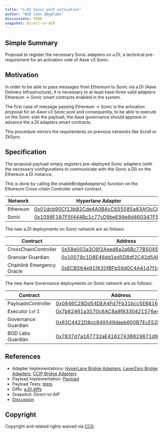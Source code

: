 ```yaml
---
title: "a.DI Sonic path activation"
author: "BGD Labs @bgdlabs"
discussions: TODO
snapshot: Direct-to-AIP
---
```


## Simple Summary

Proposal to register the necessary Sonic adapters on a.DI, a technical pre-requirement for an activation vote of Aave v3 Sonic.

## Motivation

In order to be able to pass messages from Ethereum to Sonic via a.DI (Aave Delivery Infrastructure), it is necessary to at least have three valid adapters Ethereum → Sonic smart contracts enabled in the system.

The first case of message passing Ethereum → Sonic is the activation proposal for an Aave v3 Sonic pool and consequently, to be able to execute on the Sonic side the payload, the Aave governance should approve in advance the a.DI adapters smart contracts.

This procedure mirrors the requirements on previous networks like Scroll or ZkSync.

## Specification

The proposal payload simply registers pre-deployed Sonic adapters (with the necessary configurations to communicate with the Sonic a.DI) on the Ethereum a.DI instance.

This is done by calling the enableBridgeAdapters() function on the Ethereum Cross-chain Controller smart contract.

| Network  | Hyperlane Adapter                                                                                                      | LayerZero Adapter                                                                                                      | CCIP Adapter                                                                                                           |
| -------- | ---------------------------------------------------------------------------------------------------------------------- | ---------------------------------------------------------------------------------------------------------------------- | ---------------------------------------------------------------------------------------------------------------------- |
| Ethereum | [0x01dcb90Cf13b82Cde4A0BAcC655585a83Af3cCC1](https://etherscan.io/address/0x01dcb90Cf13b82Cde4A0BAcC655585a83Af3cCC1)  | [0x8FD7D8dd557817966181F584f2abB53549B4ABbe](https://etherscan.io/address/0x8FD7D8dd557817966181F584f2abB53549B4ABbe)  | [0xe3a0d9754aD3452D687cf580Ba3674c2D7D2f7AE](https://etherscan.io/address/0xe3a0d9754aD3452D687cf580Ba3674c2D7D2f7AE)  |
| Sonic    | [0x1098F187F5f444Bc1c77cD9beE99e8d460347F5F](https://sonicscan.org/address/0x1098F187F5f444Bc1c77cD9beE99e8d460347F5F) | [0x7B8FaC105A7a85f02C3f31559d2ee7313BDC5d7f](https://sonicscan.org/address/0x7B8FaC105A7a85f02C3f31559d2ee7313BDC5d7f) | [0x1905fCdDa41241C0871A5eC3f9dcC3E8d247261D](https://sonicscan.org/address/0x1905fCdDa41241C0871A5eC3f9dcC3E8d247261D) |

The new a.DI deployments on Sonic network are as follows:

| Contract                   | Address                                                                                                                |
| -------------------------- | ---------------------------------------------------------------------------------------------------------------------- |
| CrossChainController       | [0x58e003a3C6f2Aeed6a2a6Bc77B504566523cb15c](https://sonicscan.org/address/0x58e003a3C6f2Aeed6a2a6Bc77B504566523cb15c) |
| Granular Guardian          | [0x10078c1D8E46dd1ed5D8df2C42d5ABb969b11566](https://sonicscan.org/address/0x10078c1D8E46dd1ed5D8df2C42d5ABb969b11566) |
| Chainlink Emergency Oracle | [0xECB564e91f620fBFb59d0C4A41d7f10aDb0D1934](https://sonicscan.org/address/0xECB564e91f620fBFb59d0C4A41d7f10aDb0D1934) |

The new Aave Governance deployments on Sonic network are as follows:

| Contract            | Address                                                                                                                |
| ------------------- | ---------------------------------------------------------------------------------------------------------------------- |
| PayloadsController  | [0x0846C28Dd54DEA4Fd7Fb31bcc5EB81673D68c695](https://sonicscan.org/address/0x0846C28Dd54DEA4Fd7Fb31bcc5EB81673D68c695) |
| Executor Lvl 1      | [0x7b62461a3570c6AC8a9f8330421576e417B71EE7](https://sonicscan.org/address/0x7b62461a3570c6AC8a9f8330421576e417B71EE7) |
| Governance Guardian | [0x63C4422D6cc849549daeb600B7EcE52bD18fAd7f](https://sonicscan.org/address/0x63C4422D6cc849549daeb600B7EcE52bD18fAd7f) |
| BGD Labs Guardian   | [0x7837d7a167732aE41627A3B829871d9e32e2e7f2](https://sonicscan.org/address/0x7837d7a167732aE41627A3B829871d9e32e2e7f2) |

## References

- Adapter Implementations: [HyperLane Bridge Adapters](https://github.com/bgd-labs/aave-delivery-infrastructure/blob/9a79f7986b5442657f64e41a0ab089e0cdb71e98/src/contracts/adapters/hyperLane/HyperLaneAdapter.sol), [LayerZero Bridge Adapters](https://github.com/bgd-labs/aave-delivery-infrastructure/blob/9a79f7986b5442657f64e41a0ab089e0cdb71e98/src/contracts/adapters/layerZero/LayerZeroAdapter.sol), [CCIP Bridge Adapters](https://github.com/bgd-labs/aave-delivery-infrastructure/blob/9a79f7986b5442657f64e41a0ab089e0cdb71e98/src/contracts/adapters/ccip/CCIPAdapter.sol)
- Payload Implementation: [Payload](https://github.com/bgd-labs/adi-deploy/blob/4d146daa909d2dae161f2c66ee2d613bf835cb27/src/adapter_payloads/Ethereum_Sonic_Path_Payload.sol)
- Payload Tests: [tests](https://github.com/bgd-labs/adi-deploy/blob/4d146daa909d2dae161f2c66ee2d613bf835cb27/tests/payloads/ethereum/AddSonicPathTest.t.sol)
- Diffs: [a.DI diffs](https://github.com/bgd-labs/adi-deploy/blob/4d146daa909d2dae161f2c66ee2d613bf835cb27/diffs/adi_add_sonic_path_to_adiethereum_before_adi_add_sonic_path_to_adiethereum_after.md)
- Snapshot: Direct-to-AIP
- [Discussion]()

## Copyright

Copyright and related rights waived via [CC0](https://creativecommons.org/publicdomain/zero/1.0/).
